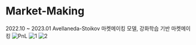 # Market-Making
2022.10 ~ 2023.01
Avellaneda-Stoikov 마켓메이킹 모델, 강화학습 기반 마켓메이킹
![PnL](https://github.com/pe049395/Market-Making/assets/133722215/67dbbf38-6343-4641-bd45-7f5673271d21)
![1](https://github.com/pe049395/Market-Making/assets/133722215/ded4a9dc-a03e-4718-b654-883779bc7cfd)
![2](https://github.com/pe049395/Market-Making/assets/133722215/a27ed272-cefc-4adb-90c2-3c36c17f8a6c)
